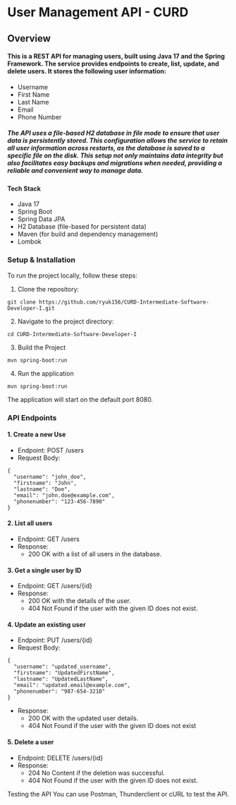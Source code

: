 # User Management API - CURD


## Overview




#### This is a REST API for managing users, built using Java 17 and the Spring Framework. The service provides endpoints to create, list, update, and delete users. It stores the following user information:

- Username
- First Name
- Last Name
- Email
- Phone Number

##### The API uses a file-based H2 database in file mode to ensure that user data is persistently stored. This configuration allows the service to retain all user information across restarts, as the database is saved to a specific file on the disk. This setup not only maintains data integrity but also facilitates easy backups and migrations when needed, providing a reliable and convenient way to manage data.

#### Tech Stack
- Java 17
- Spring Boot
- Spring Data JPA
- H2 Database (file-based for persistent data)
- Maven (for build and dependency management)
- Lombok

### Setup & Installation

To run the project locally, follow these steps:

1. Clone the repository:
```
git clone https://github.com/ryuk156/CURD-Intermediate-Software-Developer-I.git
```
2. Navigate to the project directory:
```
cd CURD-Intermediate-Software-Developer-I
```
3. Build the Project
```
mvn spring-boot:run
```
4. Run the application
```
mvn spring-boot:run
```
The application will start on the default port 8080.


### API Endpoints

#### 1. Create a new Use
- Endpoint: POST /users
- Request Body:
 
```
{
  "username": "john_doe",
  "firstname": "John",
  "lastname": "Doe",
  "email": "john.doe@example.com",
  "phonenumber": "123-456-7890"
}

```

#### 2.  List all users
- Endpoint: GET /users
- Response:
    - 200 OK with a list of all users in the database.

#### 3. Get a single user by ID
- Endpoint: GET /users/{id}
- Response:
    - 200 OK with the details of the user.
    - 404 Not Found if the user with the given ID does not exist.

#### 4. Update an existing user
- Endpoint: PUT /users/{id}
- Request Body:
```
{
  "username": "updated_username",
  "firstname": "UpdatedFirstName",
  "lastname": "UpdatedLastName",
  "email": "updated.email@example.com",
  "phonenumber": "987-654-3210"
}
```

- Response: 
    - 200 OK with the updated user details.
    - 404 Not Found if the user with the given ID does not exist

#### 5. Delete a user
- Endpoint: DELETE /users/{id}
- Response:
    - 204 No Content if the deletion was successful.
    - 404 Not Found if the user with the given ID does not exist.

Testing the API
You can use Postman, Thunderclient or cURL to test the API.
